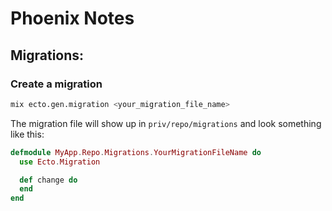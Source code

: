 # Phoenix Notes

## Migrations:

### Create a migration
```bash
mix ecto.gen.migration <your_migration_file_name>
```
The migration file will show up in ```priv/repo/migrations``` and look something like this:
```elixir
defmodule MyApp.Repo.Migrations.YourMigrationFileName do
  use Ecto.Migration

  def change do
  end
end
```

